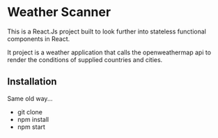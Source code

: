 # Weather Scanner
This is a React.Js project built to look further into stateless functional components in React.

It project is a weather application that calls the openweathermap api to render the conditions of supplied countries and cities.


## Installation

Same old way...

* git clone 
* npm install
* npm start
